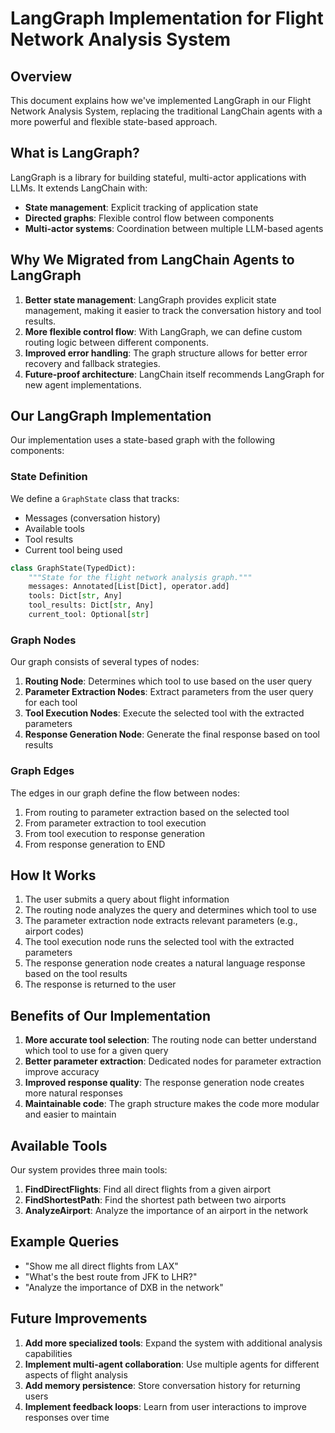 # LangGraph Implementation for Flight Network Analysis System

## Overview

This document explains how we've implemented LangGraph in our Flight Network Analysis System, replacing the traditional LangChain agents with a more powerful and flexible state-based approach.

## What is LangGraph?

LangGraph is a library for building stateful, multi-actor applications with LLMs. It extends LangChain with:

- **State management**: Explicit tracking of application state
- **Directed graphs**: Flexible control flow between components
- **Multi-actor systems**: Coordination between multiple LLM-based agents

## Why We Migrated from LangChain Agents to LangGraph

1. **Better state management**: LangGraph provides explicit state management, making it easier to track the conversation history and tool results.
2. **More flexible control flow**: With LangGraph, we can define custom routing logic between different components.
3. **Improved error handling**: The graph structure allows for better error recovery and fallback strategies.
4. **Future-proof architecture**: LangChain itself recommends LangGraph for new agent implementations.

## Our LangGraph Implementation

Our implementation uses a state-based graph with the following components:

### State Definition

We define a `GraphState` class that tracks:
- Messages (conversation history)
- Available tools
- Tool results
- Current tool being used

```python
class GraphState(TypedDict):
    """State for the flight network analysis graph."""
    messages: Annotated[List[Dict], operator.add]
    tools: Dict[str, Any]
    tool_results: Dict[str, Any]
    current_tool: Optional[str]
```

### Graph Nodes

Our graph consists of several types of nodes:

1. **Routing Node**: Determines which tool to use based on the user query
2. **Parameter Extraction Nodes**: Extract parameters from the user query for each tool
3. **Tool Execution Nodes**: Execute the selected tool with the extracted parameters
4. **Response Generation Node**: Generate the final response based on tool results

### Graph Edges

The edges in our graph define the flow between nodes:

1. From routing to parameter extraction based on the selected tool
2. From parameter extraction to tool execution
3. From tool execution to response generation
4. From response generation to END

## How It Works

1. The user submits a query about flight information
2. The routing node analyzes the query and determines which tool to use
3. The parameter extraction node extracts relevant parameters (e.g., airport codes)
4. The tool execution node runs the selected tool with the extracted parameters
5. The response generation node creates a natural language response based on the tool results
6. The response is returned to the user

## Benefits of Our Implementation

1. **More accurate tool selection**: The routing node can better understand which tool to use for a given query
2. **Better parameter extraction**: Dedicated nodes for parameter extraction improve accuracy
3. **Improved response quality**: The response generation node creates more natural responses
4. **Maintainable code**: The graph structure makes the code more modular and easier to maintain

## Available Tools

Our system provides three main tools:

1. **FindDirectFlights**: Find all direct flights from a given airport
2. **FindShortestPath**: Find the shortest path between two airports
3. **AnalyzeAirport**: Analyze the importance of an airport in the network

## Example Queries

- "Show me all direct flights from LAX"
- "What's the best route from JFK to LHR?"
- "Analyze the importance of DXB in the network"

## Future Improvements

1. **Add more specialized tools**: Expand the system with additional analysis capabilities
2. **Implement multi-agent collaboration**: Use multiple agents for different aspects of flight analysis
3. **Add memory persistence**: Store conversation history for returning users
4. **Implement feedback loops**: Learn from user interactions to improve responses over time 